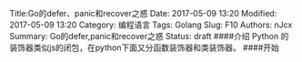 Title:Go的defer、panic和recover之惑
Date: 2017-05-09 13:20
Modified: 2017-05-09 13:20
Category: 编程语言
Tags: Golang
Slug: F10
Authors: nJcx
Summary: Go的defer,panic和recover之惑
Status: draft
####介绍
Python 的装饰器类似js的闭包，在python下面又分函数装饰器和类装饰器。
####开始
